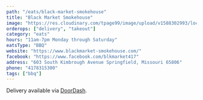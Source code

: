 ```yaml
---
path: "/eats/black-market-smokehouse"
title: "Black Market Smokehouse"
image: "https://res.cloudinary.com/tpage99/image/upload/v1588302993/local417eats/black_market_peace_maker.jpg"
orderops: ["delivery", "takeout"]
category: "eats"
hours: "11am-7pm Monday through Saturday"
eatsType: "BBQ"
website: "https://www.blackmarket-smokehouse.com/"
facebook: "https://www.facebook.com/blkmarket417"
address: "603 South Kimbrough Avenue Springfield, Missouri 65806"
phone: "4178315300"
tags: ["bbq"]
---
```


Delivery available via [DoorDash](https://www.doordash.com/store/Black-Market-Smokehouse--403754/en-US).
